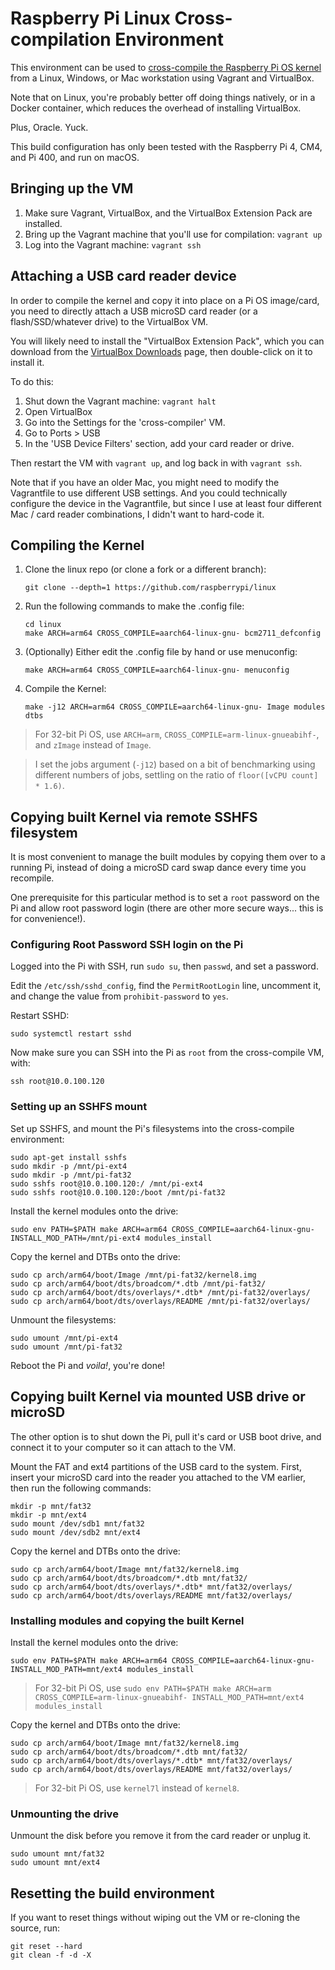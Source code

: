 # Raspberry Pi Linux Cross-compilation Environment

This environment can be used to [cross-compile the Raspberry Pi OS kernel](https://www.raspberrypi.org/documentation/linux/kernel/building.md) from a Linux, Windows, or Mac workstation using Vagrant and VirtualBox.

Note that on Linux, you're probably better off doing things natively, or in a Docker container, which reduces the overhead of installing VirtualBox.

Plus, Oracle. Yuck.

This build configuration has only been tested with the Raspberry Pi 4, CM4, and Pi 400, and run on macOS.

## Bringing up the VM

  1. Make sure Vagrant, VirtualBox, and the VirtualBox Extension Pack are installed.
  1. Bring up the Vagrant machine that you'll use for compilation: `vagrant up`
  1. Log into the Vagrant machine: `vagrant ssh`

## Attaching a USB card reader device

In order to compile the kernel and copy it into place on a Pi OS image/card, you need to directly attach a USB microSD card reader (or a flash/SSD/whatever drive) to the VirtualBox VM.

You will likely need to install the "VirtualBox Extension Pack", which you can download from the [VirtualBox Downloads](https://www.virtualbox.org/wiki/Downloads) page, then double-click on it to install it.

To do this:

  1. Shut down the Vagrant machine: `vagrant halt`
  1. Open VirtualBox
  1. Go into the Settings for the 'cross-compiler' VM.
  1. Go to Ports > USB
  1. In the 'USB Device Filters' section, add your card reader or drive.

Then restart the VM with `vagrant up`, and log back in with `vagrant ssh`.

Note that if you have an older Mac, you might need to modify the Vagrantfile to use different USB settings. And you could technically configure the device in the Vagrantfile, but since I use at least four different Mac / card reader combinations, I didn't want to hard-code it.

## Compiling the Kernel

  1. Clone the linux repo (or clone a fork or a different branch):

     ```
     git clone --depth=1 https://github.com/raspberrypi/linux
     ```

  1. Run the following commands to make the .config file:

     ```
     cd linux
     make ARCH=arm64 CROSS_COMPILE=aarch64-linux-gnu- bcm2711_defconfig
     ```

  1. (Optionally) Either edit the .config file by hand or use menuconfig:

     ```
     make ARCH=arm64 CROSS_COMPILE=aarch64-linux-gnu- menuconfig
     ```

  1. Compile the Kernel:

     ```
     make -j12 ARCH=arm64 CROSS_COMPILE=aarch64-linux-gnu- Image modules dtbs
     ```

> For 32-bit Pi OS, use `ARCH=arm`, `CROSS_COMPILE=arm-linux-gnueabihf-`, and `zImage` instead of `Image`.

> I set the jobs argument (`-j12`) based on a bit of benchmarking using different numbers of jobs, settling on the ratio of `floor([vCPU count] * 1.6)`.

## Copying built Kernel via remote SSHFS filesystem

It is most convenient to manage the built modules by copying them over to a running Pi, instead of doing a microSD card swap dance every time you recompile.

One prerequisite for this particular method is to set a `root` password on the Pi and allow root password login (there are other more secure ways... this is for convenience!).

### Configuring Root Password SSH login on the Pi

Logged into the Pi with SSH, run `sudo su`, then `passwd`, and set a password.

Edit the `/etc/ssh/sshd_config`, find the `PermitRootLogin` line, uncomment it, and change the value from `prohibit-password` to `yes`.

Restart SSHD:

```
sudo systemctl restart sshd
```

Now make sure you can SSH into the Pi as `root` from the cross-compile VM, with:

```
ssh root@10.0.100.120
```

### Setting up an SSHFS mount

Set up SSHFS, and mount the Pi's filesystems into the cross-compile environment:

```
sudo apt-get install sshfs
sudo mkdir -p /mnt/pi-ext4
sudo mkdir -p /mnt/pi-fat32
sudo sshfs root@10.0.100.120:/ /mnt/pi-ext4
sudo sshfs root@10.0.100.120:/boot /mnt/pi-fat32
```

Install the kernel modules onto the drive:

```
sudo env PATH=$PATH make ARCH=arm64 CROSS_COMPILE=aarch64-linux-gnu- INSTALL_MOD_PATH=/mnt/pi-ext4 modules_install
```

Copy the kernel and DTBs onto the drive:

```
sudo cp arch/arm64/boot/Image /mnt/pi-fat32/kernel8.img
sudo cp arch/arm64/boot/dts/broadcom/*.dtb /mnt/pi-fat32/
sudo cp arch/arm64/boot/dts/overlays/*.dtb* /mnt/pi-fat32/overlays/
sudo cp arch/arm64/boot/dts/overlays/README /mnt/pi-fat32/overlays/
```

Unmount the filesystems:

```
sudo umount /mnt/pi-ext4
sudo umount /mnt/pi-fat32
```

Reboot the Pi and _voila!_, you're done!

## Copying built Kernel via mounted USB drive or microSD

The other option is to shut down the Pi, pull it's card or USB boot drive, and connect it to your computer so it can attach to the VM.

Mount the FAT and ext4 partitions of the USB card to the system. First, insert your microSD card into the reader you attached to the VM earlier, then run the following commands:

```
mkdir -p mnt/fat32
mkdir -p mnt/ext4
sudo mount /dev/sdb1 mnt/fat32
sudo mount /dev/sdb2 mnt/ext4
```

Copy the kernel and DTBs onto the drive:

```
sudo cp arch/arm64/boot/Image mnt/fat32/kernel8.img
sudo cp arch/arm64/boot/dts/broadcom/*.dtb mnt/fat32/
sudo cp arch/arm64/boot/dts/overlays/*.dtb* mnt/fat32/overlays/
sudo cp arch/arm64/boot/dts/overlays/README mnt/fat32/overlays/
```

### Installing modules and copying the built Kernel

Install the kernel modules onto the drive:

```
sudo env PATH=$PATH make ARCH=arm64 CROSS_COMPILE=aarch64-linux-gnu- INSTALL_MOD_PATH=mnt/ext4 modules_install
```

> For 32-bit Pi OS, use `sudo env PATH=$PATH make ARCH=arm CROSS_COMPILE=arm-linux-gnueabihf- INSTALL_MOD_PATH=mnt/ext4 modules_install`

Copy the kernel and DTBs onto the drive:

```
sudo cp arch/arm64/boot/Image mnt/fat32/kernel8.img
sudo cp arch/arm64/boot/dts/broadcom/*.dtb mnt/fat32/
sudo cp arch/arm64/boot/dts/overlays/*.dtb* mnt/fat32/overlays/
sudo cp arch/arm64/boot/dts/overlays/README mnt/fat32/overlays/
```

> For 32-bit Pi OS, use `kernel7l` instead of `kernel8`.

### Unmounting the drive

Unmount the disk before you remove it from the card reader or unplug it.

```
sudo umount mnt/fat32
sudo umount mnt/ext4
```

## Resetting the build environment

If you want to reset things without wiping out the VM or re-cloning the source, run:

```
git reset --hard
git clean -f -d -X
```
